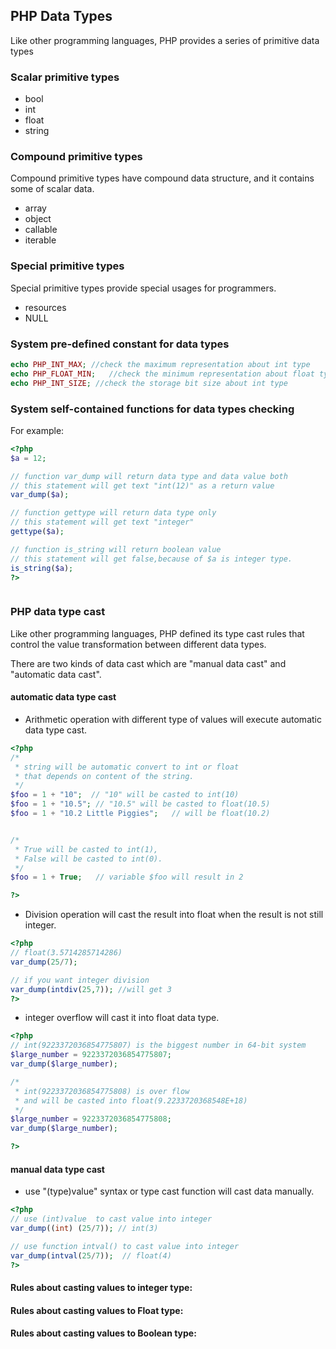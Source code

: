## PHP Data Types

Like other programming languages, PHP provides a series of primitive data types


### Scalar primitive types
- bool
- int 
- float
- string

### Compound primitive types
Compound primitive types have compound data structure, and it contains some of scalar data.

- array
- object
- callable
- iterable

### Special primitive types

Special primitive types provide special usages for programmers.

- resources
- NULL


### System pre-defined constant for data types

```php
echo PHP_INT_MAX; //check the maximum representation about int type
echo PHP_FLOAT_MIN;   //check the minimum representation about float type
echo PHP_INT_SIZE; //check the storage bit size about int type

```

### System self-contained functions for data types checking

For example:

```php
<?php
$a = 12;

// function var_dump will return data type and data value both
// this statement will get text "int(12)" as a return value
var_dump($a);

// function gettype will return data type only
// this statement will get text "integer"
gettype($a);

// function is_string will return boolean value
// this statement will get false,because of $a is integer type.
is_string($a);
?>



```




### PHP data type cast

Like other programming languages, PHP defined its type cast rules that control the value transformation between different data types.

There are two kinds of data cast which are "manual data cast" and "automatic data cast".

#### automatic data type cast
- Arithmetic operation with different type of values will execute automatic data type cast.

```php
<?php
/*
 * string will be automatic convert to int or float 
 * that depends on content of the string.
 */
$foo = 1 + "10";  // "10" will be casted to int(10)
$foo = 1 + "10.5"; // "10.5" will be casted to float(10.5)
$foo = 1 + "10.2 Little Piggies";   // will be float(10.2)


/*
 * True will be casted to int(1),
 * False will be casted to int(0).
 */
$foo = 1 + True;   // variable $foo will result in 2 

?>
```

- Division operation will cast the result into float when the result is not still integer.

```php
<?php
// float(3.5714285714286)
var_dump(25/7);         

// if you want integer division
var_dump(intdiv(25,7)); //will get 3
?>
```

- integer overflow will cast it into float data type.

```php
<?php
// int(9223372036854775807) is the biggest number in 64-bit system
$large_number = 9223372036854775807;
var_dump($large_number);       

/*
 * int(9223372036854775808) is over flow
 * and will be casted into float(9.2233720368548E+18)
 */   
$large_number = 9223372036854775808;
var_dump($large_number);                     

?>
```


#### manual data type cast

- use "(type)value" syntax or type cast function will cast data manually.

```php
<?php
// use (int)value  to cast value into integer
var_dump((int) (25/7)); // int(3)

// use function intval() to cast value into integer
var_dump(intval(25/7));  // float(4)
?>
```


#### Rules about casting values to integer type:

#### Rules about casting values to Float type:


#### Rules about casting values to Boolean type:


